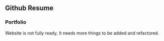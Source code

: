 ## Github Resume

### Portfolio

Website is not fully ready, It needs more things to be added and refactored.
